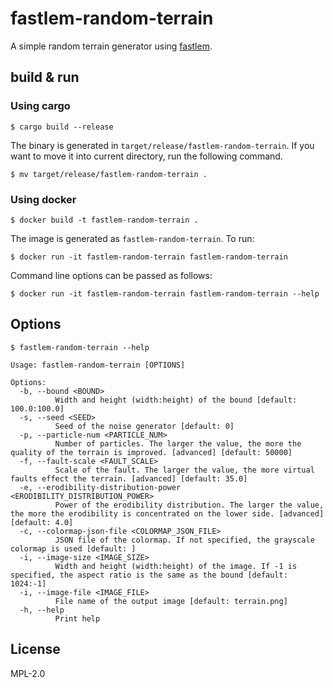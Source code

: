 # fastlem-random-terrain

A simple random terrain generator using [fastlem](https://crates.io/crates/fastlem).

## build & run

### Using cargo

```
$ cargo build --release
```

The binary is generated in `target/release/fastlem-random-terrain`. If you want to move it into current directory, run the following command.
```
$ mv target/release/fastlem-random-terrain .
```

### Using docker

```
$ docker build -t fastlem-random-terrain .
```

The image is generated as `fastlem-random-terrain`. To run:
```
$ docker run -it fastlem-random-terrain fastlem-random-terrain
```

Command line options can be passed as follows:

```
$ docker run -it fastlem-random-terrain fastlem-random-terrain --help
```

## Options

```
$ fastlem-random-terrain --help
```

```
Usage: fastlem-random-terrain [OPTIONS]

Options:
  -b, --bound <BOUND>
          Width and height (width:height) of the bound [default: 100.0:100.0]
  -s, --seed <SEED>
          Seed of the noise generator [default: 0]
  -p, --particle-num <PARTICLE_NUM>
          Number of particles. The larger the value, the more the quality of the terrain is improved. [advanced] [default: 50000]
  -f, --fault-scale <FAULT_SCALE>
          Scale of the fault. The larger the value, the more virtual faults effect the terrain. [advanced] [default: 35.0]
  -e, --erodibility-distribution-power <ERODIBILITY_DISTRIBUTION_POWER>
          Power of the erodibility distribution. The larger the value, the more the erodibility is concentrated on the lower side. [advanced] [default: 4.0]
  -c, --colormap-json-file <COLORMAP_JSON_FILE>
          JSON file of the colormap. If not specified, the grayscale colormap is used [default: ]
  -i, --image-size <IMAGE_SIZE>
          Width and height (width:height) of the image. If -1 is specified, the aspect ratio is the same as the bound [default: 1024:-1]
  -i, --image-file <IMAGE_FILE>
          File name of the output image [default: terrain.png]
  -h, --help
          Print help
```

## License

MPL-2.0
